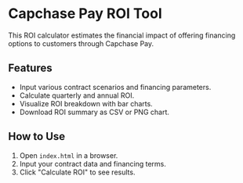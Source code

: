 # Capchase Pay ROI Tool

This ROI calculator estimates the financial impact of offering financing options to customers through Capchase Pay.

## Features

- Input various contract scenarios and financing parameters.
- Calculate quarterly and annual ROI.
- Visualize ROI breakdown with bar charts.
- Download ROI summary as CSV or PNG chart.

## How to Use

1. Open `index.html` in a browser.
2. Input your contract data and financing terms.
3. Click "Calculate ROI" to see results.
